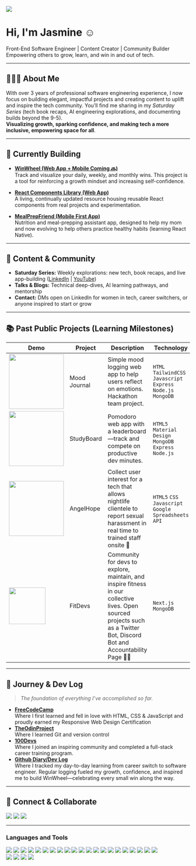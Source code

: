 <img src="https://user-images.githubusercontent.com/99847030/192158220-7bdabfbc-eb7e-482d-816c-06d1fff3ca5e.png" style="width=100%">

# Hi, I'm Jasmine ☺️

Front-End Software Engineer | Content Creator | Community Builder  
Empowering others to grow, learn, and win in and out of tech.

---

## 👩🏻‍💻 About Me

With over 3 years of professional software engineering experience, I now focus on building elegant, impactful projects and creating content to uplift and inspire the tech community. You’ll find me sharing in my *Saturday Series* (tech book recaps, AI engineering explorations, and documenting builds beyond the 9-5).  
**Visualizing growth, sparking confidence, and making tech a more inclusive, empowering space for all**.

---

## 🚀 Currently Building

- **[WinWheel (Web App + Mobile Coming 🔜)](https://thewinwheel.netlify.app/)**  
  Track and visualize your daily, weekly, and monthly wins. This project is a tool for reinforcing a growth mindset and increasing self-confidence.
  
- **[React Components Library (Web App)](https://react-jasminepvo.netlify.app/)**  
  A living, continually updated resource housing reusable React components from real projects and experimentation.

- **[MealPrepFriend (Mobile First App)](https://mealprepfriend.netlify.app/onboarding/user-details)**  
  Nutrition and meal-prepping assistant app, designed to help my mom and now evolving to help others practice healthy habits (learning React Native).

---

## 🎤 Content & Community

- **Saturday Series:** Weekly explorations: new tech, book recaps, and live app-building ([LinkedIn](https://linkedin.com/jasminepvo) | [YouTube](https://youtube.com/@jasminepvo))
- **Talks & Blogs:** Technical deep-dives, AI learning pathways, and mentorship
- **Contact:** DMs open on LinkedIn for women in tech, career switchers, or anyone inspired to start or grow

---

## 📚 Past Public Projects (Learning Milestones)

| Demo | Project | Description | Technology | Link |
|------|---------|-------------|------------|------|
| <img  width="150" src="https://user-images.githubusercontent.com/99847030/202867572-11d8e671-1b58-4015-b5e1-2dc7b967b02b.gif"> | Mood Journal | Simple mood logging web app to help users reflect on emotions. Hackathon team project. | `HTML` `TailwindCSS` `Javascript` `Express` `Node.js` `MongoDB`| [GitHub](https://github.com/jasminepvo/mood-colors) |
| <img  width="150" src="https://cdn.sanity.io/images/m6yx174i/production/a6e8c848865b4e322fd47c0b8b54c9c962542ee8-600x390.gif"> | StudyBoard | Pomodoro web app with a leaderboard—track and compete on productive dev minutes. | `HTML5` `Material Design` `MongoDB` `Express` `Node.js` | [Github](https://github.com/jasminepvo/studyboard)
| <img  width="150" src="https://cdn.sanity.io/images/m6yx174i/production/ccbd95b052213e24ab4375b093132d4fc7709aa7-600x390.gif"> | AngelHope | Collect user interest for a tech that allows nightlife clientele to report sexual harassment in real time to trained staff onsite 🌟 | `HTML5` `CSS` `Javascript` `Google Spreadsheets API` | [Github](https://github.com/jasminepvo/angelhope)
| <img  width="100" height="100" align="center" src="https://github.com/jasminepvo/jasminepvo/assets/99847030/6a6ed319-db7e-4955-af8f-715d06c829cf"> | FitDevs | Community for devs  to explore, maintain, and inspire fitness in our collective lives. Open sourced projects such as a Twitter Bot, Discord Bot and Accountability Page 💪🏼 | `Next.js` `MongoDB` | [Github](https://github.com/FitDevs-withKat)

---

## 📝 Journey & Dev Log
> *The foundation of everything I’ve accomplished so far.*

- **[FreeCodeCamp](https://www.freecodecamp.org)**  
  Where I first learned and fell in love with HTML, CSS & JavaScript and proudly earned my Responsive Web Design Certification
- **[TheOdinProject](https://www.theodinproject.com/paths/full-stack-javascript)**  
  Where I learned Git and version control
- **[100Devs](https://100devs.org/about/)**  
  Where I joined an inspiring community and completed a full-stack career training program.
- **[Github Diary/Dev Log](https://github.com/jasminepvo/code-journal)**  
  Where I tracked my day-to-day learning from career switch to software engineer. Regular logging fueled my growth, confidence, and inspired me to build WinWheel—celebrating every small win along the way.

---

## 🌟 Connect & Collaborate

<a href="https://jasminepvo.com" target="_blank"><img src="https://img.shields.io/static/v1?&style=flat&logo=react&logoColor=AD9D90&labelColor=white&label=&message=PORTFOLIO&color=AD9D90"/></a>
<a href="https://youtube.com/@jasminepvo" target="_blank"><img src="https://img.shields.io/static/v1?&style=flat&logo=youtube&logoColor=AD9D90&labelColor=white&label=&message=YOUTUBE&color=AD9D90"/></a>
<a href="https://linkedin.com/jasminepvo" target="_blank"><img src="https://img.shields.io/static/v1?&style=flat&logo=linkedin&logoColor=AD9D90&labelColor=white&label=&message=LINKEDIN&color=AD9D90"/></a>

---

### Languages and Tools
  <a href="https://developer.mozilla.org/en-US/docs/Web/HTML" target="_blank"><img src="https://img.shields.io/static/v1?&style=flat&logo=HTML5&logoColor=white&labelColor=AD9D90&label=&message=HTML&color=AD9D90"/></a>
  <a href="https://developer.mozilla.org/en-US/docs/Web/CSS" target="_blank"><img src="https://img.shields.io/static/v1?&style=flat&logo=CSS3&logoColor=white&labelColor=AD9D90&label=&message=CSS&color=AD9D90"/></a>
  <a href="https://developer.mozilla.org/en-US/docs/Web/JavaScript" target="_blank"><img src="https://img.shields.io/static/v1?&style=flat&logo=javascript&logoColor=white&labelColor=AD9D90&label=&message=JAVASCRIPT&color=AD9D90"/></a>
  <a href="https://beta.reactjs.org/" target="_blank"><img src="https://img.shields.io/static/v1?&style=flat&logo=react&logoColor=white&labelColor=AD9D90&label=&message=REACT&color=AD9D90"/></a>
  <a href="https://getbootstrap.com" target="_blank"><img src="https://img.shields.io/static/v1?&style=flat&logo=bootstrap&logoColor=white&labelColor=AD9D90&label=&message=BOOTSTRAP&color=AD9D90"/></a>
  <a href="https://www.w3schools.com/sass/" target="_blank"><img src="https://img.shields.io/static/v1?&style=flat&logo=sass&logoColor=white&labelColor=AD9D90&label=&message=SASS&color=AD9D90"/></a>
  <a href="https://webpack.js.org/" target="_blank"><img src="https://img.shields.io/static/v1?&style=flat&logo=webpack&logoColor=white&labelColor=AD9D90&label=&message=WEBPACK&color=AD9D90"/></a>
  <a href="https://vitejs.dev/" target="_blank"><img src="https://img.shields.io/static/v1?&style=flat&logo=vite&logoColor=white&labelColor=AD9D90&label=&message=VITE&color=AD9D90"/></a>
  <a href="https://tailwindcss.com/docs/installation" target="_blank"><img src="https://img.shields.io/static/v1?&style=flat&logo=tailwindcss&logoColor=white&labelColor=AD9D90&label=&message=TAILWIND&color=AD9D90"/></a>
  <a href="https://www.mongodb.com/docs/" target="_blank"><img src="https://img.shields.io/static/v1?&style=flat&logo=mongodb&logoColor=white&labelColor=AD9D90&label=&message=MONGODB&color=AD9D90"/></a>
  <a href="https://expressjs.com/" target="_blank"><img src="https://img.shields.io/static/v1?&style=flat&logo=express&logoColor=white&labelColor=AD9D90&label=&message=EXPRESS&color=AD9D90"/></a>
  <a href="https://nodejs.org/en/docs/" target="_blank"><img src="https://img.shields.io/static/v1?&style=flat&logo=nodedotjs&logoColor=white&labelColor=AD9D90&label=&message=NODE&color=AD9D90"/></a>
  <a href="https://docs.aws.amazon.com/" target="_blank"><img src="https://img.shields.io/static/v1?&style=flat&logo=amazonaws&logoColor=white&labelColor=AD9D90&label=&message=AWS&color=AD9D90"/></a>
  <a href="https://www.git-scm.com/doc" target="_blank"><img src="https://img.shields.io/static/v1?&style=flat&logo=git&logoColor=white&labelColor=AD9D90&label=&message=GIT&color=AD9D90"/></a>
  <a href="https://docs.python.org/3/" target="_blank"><img src="https://img.shields.io/static/v1?&style=flat&logo=python&logoColor=white&labelColor=AD9D90&label=&message=PYTHON&color=AD9D90"/></a>
  <a href="https://devdocs.io/cpp/" target="_blank"><img src="https://img.shields.io/static/v1?&style=flat&logo=cplusplus&logoColor=white&labelColor=AD9D90&label=&message=C++&color=AD9D90"/></a>
  <a href="https://dev.java/learn/getting-started-with-java/" target="_blank"><img src="https://img.shields.io/static/v1?&style=flat&logo=java&logoColor=white&labelColor=AD9D90&label=&message=JAVA&color=AD9D90"/></a>
  <a href="https://www.swift.org/documentation/" target="_blank"><img src="https://img.shields.io/static/v1?&style=flat&logo=swift&logoColor=white&labelColor=AD9D90&label=&message=SWIFT&color=AD9D90"/></a>
  <a href="https://dev.mysql.com/doc/" target="_blank"><img src="https://img.shields.io/static/v1?&style=flat&logo=mysql&logoColor=white&labelColor=AD9D90&label=&message=MYSQL&color=AD9D90"/></a> 
  <a href="https://astro.build" target="_blank"><img src="https://img.shields.io/static/v1?&style=flat&logo=astro&logoColor=white&labelColor=AD9D90&label=&message=ASTRO&color=AD9D90"/></a>
  <a href="https://nextjs.org" target="_blank"><img src="https://img.shields.io/static/v1?&style=flat&logo=next.js&logoColor=white&labelColor=AD9D90&label=&message=NEXTJS&color=AD9D90"/></a>  
  <a href="https://gatsbyjs.com" target="_blank"><img src="https://img.shields.io/static/v1?&style=flat&logo=gatsby&logoColor=white&labelColor=AD9D90&label=&message=GATSBYJS&color=AD9D90"/></a>
  <a href="https://www.graphql.com" target="_blank"><img src="https://img.shields.io/static/v1?&style=flat&logo=graphql&logoColor=white&labelColor=AD9D90&label=&message=GRAPHQL&color=AD9D90"/></a>
  <a href="https://datocms.com" target="_blank"><img src="https://img.shields.io/static/v1?&style=flat&logo=datocms&logoColor=white&labelColor=AD9D90&label=&message=DATOCMS&color=AD9D90"/></a>
  <a href="https://www.sanity.io/" target="_blank"><img src="https://img.shields.io/static/v1?&style=flat&logo=sanity&logoColor=white&labelColor=AD9D90&label=&message=SANITY&color=AD9D90"/></a>

